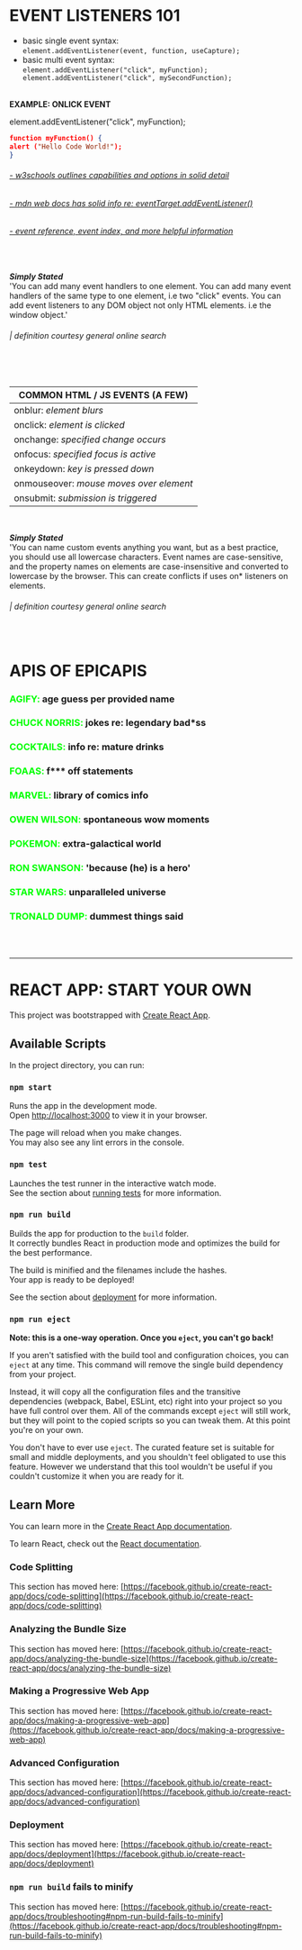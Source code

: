 # **EVENT LISTENERS 101**

- basic single event syntax:<br> `element.addEventListener(event, function, useCapture);`
- basic multi event syntax:<br> `element.addEventListener("click", myFunction); element.addEventListener("click", mySecondFunction);`
  <br>
  <br>

**EXAMPLE: ONLICK EVENT**<br>

element.addEventListener("click", myFunction);

```json
function myFunction() {
alert ("Hello Code World!");
}
```

###### [- w3schools outlines capabilities and options in solid detail](https://www.w3schools.com/js/js_htmldom_eventlistener.asp)

###### [- mdn web docs has solid info re: eventTarget.addEventListener()](https://developer.mozilla.org/en-US/docs/Web/API/EventTarget/addEventListener)

###### [- event reference, event index, and more helpful information](https://developer.mozilla.org/en-US/docs/Web/Events)

<br>

**_Simply Stated_**<br>
'You can add many event handlers to one element. You can add many event handlers of the same type to one element, i.e two "click" events. You can add event listeners to any DOM object not only HTML elements. i.e the window object.' <br>

###### | _definition courtesy general online search_

<br>
<br>

| COMMON HTML / JS EVENTS (A FEW)         |
| --------------------------------------- |
| onblur: _element blurs_                 |
| onclick: _element is clicked_           |
| onchange: _specified change occurs_     |
| onfocus: _specified focus is active_    |
| onkeydown: _key is pressed down_        |
| onmouseover: _mouse moves over element_ |
| onsubmit: _submission is triggered_     |

<br>

**_Simply Stated_**<br>
'You can name custom events anything you want, but as a best practice, you should use all lowercase characters. Event names are case-sensitive, and the property names on elements are case-insensitive and converted to lowercase by the browser. This can create conflicts if uses on\* listeners on elements.<br>

###### | _definition courtesy general online search_

<br>

# **APIS OF EPICAPIS**

### <p><span style="color: lime">AGIFY:</span> age guess per provided name</p>

### <p><span style="color: lime">CHUCK NORRIS:</span> jokes re: legendary bad\*ss</p>

### <p><span style="color: lime">COCKTAILS:</span> info re: mature drinks</p>

### <p><span style="color: lime">FOAAS:</span> f\*\*\* off statements</p>

### <p><span style="color: lime">MARVEL:</span> library of comics info</p>

### <p><span style="color: lime">OWEN WILSON:</span> spontaneous wow moments</p>

### <p><span style="color: lime">POKEMON:</span> extra-galactical world</p>

### <p><span style="color: lime">RON SWANSON:</span> 'because (he) is a hero'</p>

### <p><span style="color: lime">STAR WARS:</span> unparalleled universe</p>

### <p><span style="color: lime">TRONALD DUMP:</span> dummest things said</p>

  <br>
  <br>

---

# **REACT APP:** START YOUR OWN

This project was bootstrapped with [Create React App](https://github.com/facebook/create-react-app).

## Available Scripts

In the project directory, you can run:

### `npm start`

Runs the app in the development mode.\
Open [http://localhost:3000](http://localhost:3000) to view it in your browser.

The page will reload when you make changes.\
You may also see any lint errors in the console.

### `npm test`

Launches the test runner in the interactive watch mode.\
See the section about [running tests](https://facebook.github.io/create-react-app/docs/running-tests) for more information.

### `npm run build`

Builds the app for production to the `build` folder.\
It correctly bundles React in production mode and optimizes the build for the best performance.

The build is minified and the filenames include the hashes.\
Your app is ready to be deployed!

See the section about [deployment](https://facebook.github.io/create-react-app/docs/deployment) for more information.

### `npm run eject`

**Note: this is a one-way operation. Once you `eject`, you can't go back!**

If you aren't satisfied with the build tool and configuration choices, you can `eject` at any time. This command will remove the single build dependency from your project.

Instead, it will copy all the configuration files and the transitive dependencies (webpack, Babel, ESLint, etc) right into your project so you have full control over them. All of the commands except `eject` will still work, but they will point to the copied scripts so you can tweak them. At this point you're on your own.

You don't have to ever use `eject`. The curated feature set is suitable for small and middle deployments, and you shouldn't feel obligated to use this feature. However we understand that this tool wouldn't be useful if you couldn't customize it when you are ready for it.

## Learn More

You can learn more in the [Create React App documentation](https://facebook.github.io/create-react-app/docs/getting-started).

To learn React, check out the [React documentation](https://reactjs.org/).

### Code Splitting

This section has moved here: [https://facebook.github.io/create-react-app/docs/code-splitting](https://facebook.github.io/create-react-app/docs/code-splitting)

### Analyzing the Bundle Size

This section has moved here: [https://facebook.github.io/create-react-app/docs/analyzing-the-bundle-size](https://facebook.github.io/create-react-app/docs/analyzing-the-bundle-size)

### Making a Progressive Web App

This section has moved here: [https://facebook.github.io/create-react-app/docs/making-a-progressive-web-app](https://facebook.github.io/create-react-app/docs/making-a-progressive-web-app)

### Advanced Configuration

This section has moved here: [https://facebook.github.io/create-react-app/docs/advanced-configuration](https://facebook.github.io/create-react-app/docs/advanced-configuration)

### Deployment

This section has moved here: [https://facebook.github.io/create-react-app/docs/deployment](https://facebook.github.io/create-react-app/docs/deployment)

### `npm run build` fails to minify

This section has moved here: [https://facebook.github.io/create-react-app/docs/troubleshooting#npm-run-build-fails-to-minify](https://facebook.github.io/create-react-app/docs/troubleshooting#npm-run-build-fails-to-minify)
